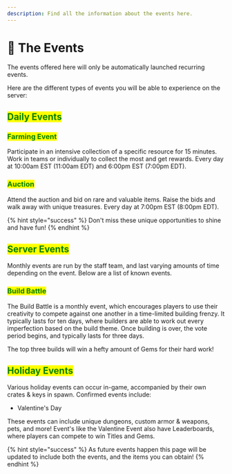 ```yaml
---
description: Find all the information about the events here.
---
```


# 🎪 The Events

The events offered here will only be automatically launched recurring events.

Here are the different types of events you will be able to experience on the server:

## <mark style="color:green;">Daily Events</mark>

### <mark style="color:green;">Farming Event</mark>

Participate in an intensive collection of a specific resource for 15 minutes. Work in teams or individually to collect the most and get rewards. Every day at 10:00am EST (11:00am EDT) and 6:00pm EST (7:00pm EDT).

### <mark style="color:green;">Auction</mark>

Attend the auction and bid on rare and valuable items. Raise the bids and walk away with unique treasures. Every day at 7:00pm EST (8:00pm EDT).

{% hint style="success" %}
Don't miss these unique opportunities to shine and have fun!
{% endhint %}

## <mark style="color:green;">Server Events</mark>

Monthly events are run by the staff team, and last varying amounts of time depending on the event. Below are a list of known events.

### <mark style="color:green;">Build Battle</mark>

The Build Battle is a monthly event, which encourages players to use their creativity to compete against one another in a time-limited building frenzy. It typically lasts for ten days, where builders are able to work out every imperfection based on the build theme. Once building is over, the vote period begins, and typically lasts for three days.

The top three builds will win a hefty amount of Gems for their hard work!

## <mark style="color:green;">Holiday Events</mark>

Various holiday events can occur in-game, accompanied by their own crates & keys in spawn. Confirmed events include:

* Valentine's Day

These events can include unique dungeons, custom armor & weapons, pets, and more! Event's like the Valentine Event also have Leaderboards, where players can compete to win Titles and Gems.

{% hint style="success" %}
As future events happen this page will be updated to include both the events, and the items you can obtain!
{% endhint %}